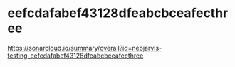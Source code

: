 # eefcdafabef43128dfeabcbceafecthree
https://sonarcloud.io/summary/overall?id=neojarvis-testing_eefcdafabef43128dfeabcbceafecthree
